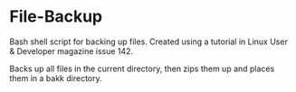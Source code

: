 File-Backup
===========

Bash shell script for backing up files.  Created using a tutorial in Linux User & Developer magazine issue 142.

Backs up all files in the current directory, then zips them up and places them in a bakk directory.
